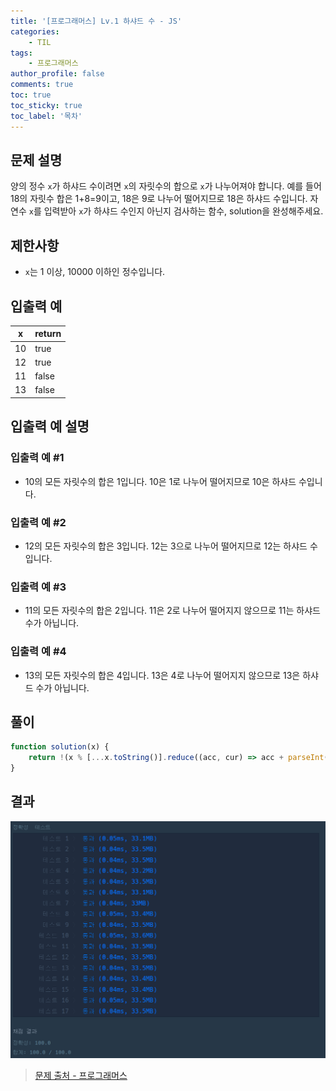 ```yaml
---
title: '[프로그래머스] Lv.1 하샤드 수 - JS'
categories:
    - TIL
tags:
    - 프로그래머스
author_profile: false
comments: true
toc: true
toc_sticky: true
toc_label: '목차'
---
```


## 문제 설명

양의 정수 `x`가 하샤드 수이려면 `x`의 자릿수의 합으로 `x`가 나누어져야 합니다. 예를 들어 18의 자릿수 합은 1+8=9이고, 18은 9로 나누어 떨어지므로 18은 하샤드 수입니다. 자연수 `x`를 입력받아 `x`가 하샤드 수인지 아닌지 검사하는 함수, solution을 완성해주세요.

## 제한사항

-   `x`는 1 이상, 10000 이하인 정수입니다.

## 입출력 예

| x   | return |
| --- | ------ |
| 10  | true   |
| 12  | true   |
| 11  | false  |
| 13  | false  |

## 입출력 예 설명

### 입출력 예 #1

-   10의 모든 자릿수의 합은 1입니다. 10은 1로 나누어 떨어지므로 10은 하샤드 수입니다.

### 입출력 예 #2

-   12의 모든 자릿수의 합은 3입니다. 12는 3으로 나누어 떨어지므로 12는 하샤드 수입니다.

### 입출력 예 #3

-   11의 모든 자릿수의 합은 2입니다. 11은 2로 나누어 떨어지지 않으므로 11는 하샤드 수가 아닙니다.

### 입출력 예 #4

-   13의 모든 자릿수의 합은 4입니다. 13은 4로 나누어 떨어지지 않으므로 13은 하샤드 수가 아닙니다.

## 풀이

```javascript
function solution(x) {
    return !(x % [...x.toString()].reduce((acc, cur) => acc + parseInt(cur), 0));
}
```

## 결과

![result](/assets/images/2023/08/21/algorithm-12-result.png)

> [문제 출처 - 프로그래머스](https://school.programmers.co.kr/learn/courses/30/lessons/12947)
